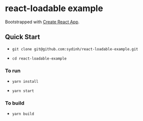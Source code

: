 # react-loadable example

Bootstrapped with [Create React App](https://github.com/facebookincubator/create-react-app).

## Quick Start

* `git clone git@github.com:sydinh/react-loadable-example.git`

* `cd react-loadable-example`

### To run

* `yarn install`

* `yarn start`

### To build

* `yarn build`
